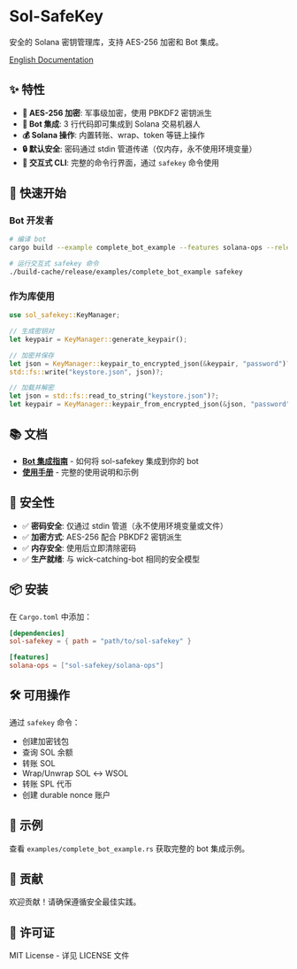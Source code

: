 # Sol-SafeKey

安全的 Solana 密钥管理库，支持 AES-256 加密和 Bot 集成。

[English Documentation](README.md)

## ✨ 特性

- **🔐 AES-256 加密**: 军事级加密，使用 PBKDF2 密钥派生
- **🤖 Bot 集成**: 3 行代码即可集成到 Solana 交易机器人
- **💰 Solana 操作**: 内置转账、wrap、token 等链上操作
- **🔒 默认安全**: 密码通过 stdin 管道传递（仅内存，永不使用环境变量）
- **🎯 交互式 CLI**: 完整的命令行界面，通过 `safekey` 命令使用

## 🚀 快速开始

### Bot 开发者

```bash
# 编译 bot
cargo build --example complete_bot_example --features solana-ops --release

# 运行交互式 safekey 命令
./build-cache/release/examples/complete_bot_example safekey
```

### 作为库使用

```rust
use sol_safekey::KeyManager;

// 生成密钥对
let keypair = KeyManager::generate_keypair();

// 加密并保存
let json = KeyManager::keypair_to_encrypted_json(&keypair, "password")?;
std::fs::write("keystore.json", json)?;

// 加载并解密
let json = std::fs::read_to_string("keystore.json")?;
let keypair = KeyManager::keypair_from_encrypted_json(&json, "password")?;
```

## 📚 文档

- **[Bot 集成指南](BOT_INTEGRATION_CN.md)** - 如何将 sol-safekey 集成到你的 bot
- **[使用手册](USER_GUIDE_CN.md)** - 完整的使用说明和示例

## 🔐 安全性

- ✅ **密码安全**: 仅通过 stdin 管道（永不使用环境变量或文件）
- ✅ **加密方式**: AES-256 配合 PBKDF2 密钥派生
- ✅ **内存安全**: 使用后立即清除密码
- ✅ **生产就绪**: 与 wick-catching-bot 相同的安全模型

## 📦 安装

在 `Cargo.toml` 中添加：

```toml
[dependencies]
sol-safekey = { path = "path/to/sol-safekey" }

[features]
solana-ops = ["sol-safekey/solana-ops"]
```

## 🛠️ 可用操作

通过 `safekey` 命令：
- 创建加密钱包
- 查询 SOL 余额
- 转账 SOL
- Wrap/Unwrap SOL ↔ WSOL
- 转账 SPL 代币
- 创建 durable nonce 账户

## 📖 示例

查看 `examples/complete_bot_example.rs` 获取完整的 bot 集成示例。

## 🤝 贡献

欢迎贡献！请确保遵循安全最佳实践。

## 📄 许可证

MIT License - 详见 LICENSE 文件
